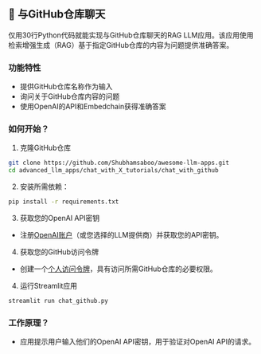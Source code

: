## 💬 与GitHub仓库聊天

仅用30行Python代码就能实现与GitHub仓库聊天的RAG LLM应用。该应用使用检索增强生成（RAG）基于指定GitHub仓库的内容为问题提供准确答案。

### 功能特性

- 提供GitHub仓库名称作为输入
- 询问关于GitHub仓库内容的问题
- 使用OpenAI的API和Embedchain获得准确答案

### 如何开始？

1. 克隆GitHub仓库

```bash
git clone https://github.com/Shubhamsaboo/awesome-llm-apps.git
cd advanced_llm_apps/chat_with_X_tutorials/chat_with_github
```
2. 安装所需依赖：

```bash
pip install -r requirements.txt
```
3. 获取您的OpenAI API密钥

- 注册[OpenAI账户](https://platform.openai.com/)（或您选择的LLM提供商）并获取您的API密钥。

4. 获取您的GitHub访问令牌

- 创建一个[个人访问令牌](https://docs.github.com/en/enterprise-server@3.6/authentication/keeping-your-account-and-data-secure/managing-your-personal-access-tokens#creating-a-personal-access-token)，具有访问所需GitHub仓库的必要权限。

4. 运行Streamlit应用
```bash
streamlit run chat_github.py
```

### 工作原理？

- 应用提示用户输入他们的OpenAI API密钥，用于验证对OpenAI API的请求。
